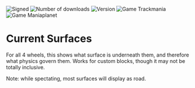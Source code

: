 ![Signed](https://img.shields.io/badge/Signed-Yes-00AA00)
![Number of downloads](https://img.shields.io/badge/dynamic/json?query=downloads&url=https%3A%2F%2Fopenplanet.dev%2Fapi%2Fplugin%2F429&label=Downloads&color=purple)
![Version](https://img.shields.io/badge/dynamic/json?query=version&url=https%3A%2F%2Fopenplanet.dev%2Fapi%2Fplugin%2F429&label=Version&color=red)
![Game Trackmania](https://img.shields.io/badge/Game-Trackmania-blue)
![Game Maniaplanet](https://img.shields.io/badge/Game-Maniaplanet_4-blue)
# Current Surfaces

For all 4 wheels, this shows what surface is underneath them, and therefore what physics govern them. Works for custom blocks, though it may not be totally inclusive.

Note: while spectating, most surfaces will display as road.
